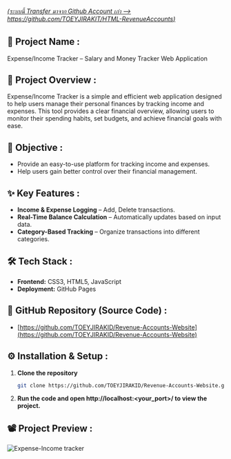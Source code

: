 ###### [(ระบบนี้ Transfer มาจาก Github Account เก่า --> https://github.com/TOEYJIRAKIT/HTML-RevenueAccounts)](https://github.com/TOEYJIRAKIT/HTML-RevenueAccounts)

## 🚀 **Project Name** :
Expense/Income Tracker – Salary and Money Tracker Web Application

## 📌 **Project Overview** :

Expense/Income Tracker is a simple and efficient web application designed to help users manage their personal finances by tracking income and expenses. This tool provides a clear financial overview, allowing users to monitor their spending habits, set budgets, and achieve financial goals with ease.

## 🎯 **Objective** :

- Provide an easy-to-use platform for tracking income and expenses.
- Help users gain better control over their financial management.  

## ✨ **Key Features** :

- **Income & Expense Logging** – Add, Delete transactions.
- **Real-Time Balance Calculation** – Automatically updates based on input data.
- **Category-Based Tracking** – Organize transactions into different categories.

## 🛠 **Tech Stack** :

- **Frontend:** CSS3, HTML5, JavaScript
- **Deployment:** GitHub Pages

## 📂 **GitHub Repository (Source Code)** :

- [https://github.com/TOEYJIRAKID/Revenue-Accounts-Website](https://github.com/TOEYJIRAKID/Revenue-Accounts-Website)

## ⚙️ **Installation & Setup** :

1. **Clone the repository**  
   ```bash
   git clone https://github.com/TOEYJIRAKID/Revenue-Accounts-Website.git
   ```  
2. **Run the code and open http://localhost:<your_port>/ to view the project.**

## 📽️ **Project Preview** :

![Expense-Income tracker](https://github.com/user-attachments/assets/8c33a396-9450-4640-bb77-69c3a9f428a9)
